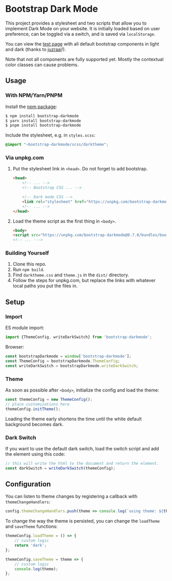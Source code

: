 # Bootstrap Dark Mode

This project provides a stylesheet and two scripts that allow you to implement Dark Mode on your website.
It is initially loaded based on user preference, can be toggled via a switch, and is saved via `localStorage`.

You can view the [test page](testpage.html) with all default bootstrap components in light and dark
(thanks to [juzraai](https://juzraai.github.io/)!).

Note that not all components are fully supported yet.
Mostly the contextual color classes can cause problems.

## Usage

### With NPM/Yarn/PNPM

Install the [npm package](https://www.npmjs.com/package/bootstrap-darkmode):

```sh
$ npm install bootstrap-darkmode
$ yarn install bootstrap-darkmode
$ pnpm install bootstrap-darkmode
```

Include the stylesheet, e.g. in `styles.scss`:

```scss
@import "~bootstrap-darkmode/scss/darktheme";
```

### Via unpkg.com

1. Put the stylesheet link in `<head>`. Do not forget to add bootstrap.

    ```html
    <head>
        <!-- ... -->
        <!-- Bootstrap CSS ... -->
    
        <!-- Dark mode CSS -->
        <link rel="stylesheet" href="https://unpkg.com/bootstrap-darkmode@0.7.0/css/darktheme.css"/>
        <!-- ... -->
    </head>
    ```

2. Load the theme script as the first thing in `<body>`.

    ```html
    <body>
    <script src="https://unpkg.com/bootstrap-darkmode@0.7.0/bundles/bootstrap-darkmode.umd.js"></script>
    <!-- ... --->
    ```

### Building Yourself

1. Clone this repo.
2. Run `npm build`.
3. Find `darktheme.css` and `theme.js` in the `dist/` directory.
4. Follow the steps for unpkg.com, but replace the links with whatever local paths you put the files in.

## Setup

### Import

ES module import:

```js
import {ThemeConfig, writeDarkSwitch} from 'bootstrap-darkmode';
```

Browser:

```js
const bootstrapDarkmode = window['bootstrap-darkmode'];
const ThemeConfig = bootstrapDarkmode.ThemeConfig;
const writeDarkSwitch = bootstrapDarkmode.writeDarkSwitch;
```

### Theme

As soon as possible after `<body>`, initialize the config and load the theme:

```js
const themeConfig = new ThemeConfig();
// place customizations here
themeConfig.initTheme();
```

Loading the theme early shortens the time until the white default background becomes dark.

### Dark Switch

If you want to use the default dark switch, load the switch script and add the element using this code:

```js
// this will write the html to the document and return the element.
const darkSwitch = writeDarkSwitch(themeConfig);
```

## Configuration

You can listen to theme changes by registering a callback with `themeChangeHandlers`:

```js
config.themeChangeHandlers.push(theme => console.log(`using theme: ${theme}`));
```

To change the way the theme is persisted, you can change the `loadTheme` and `saveTheme` functions:

```js
themeConfig.loadTheme = () => {
    // custom logic
    return 'dark';
};

themeConfig.saveTheme = theme => {
    // custom logic
    console.log(theme);
};
```
